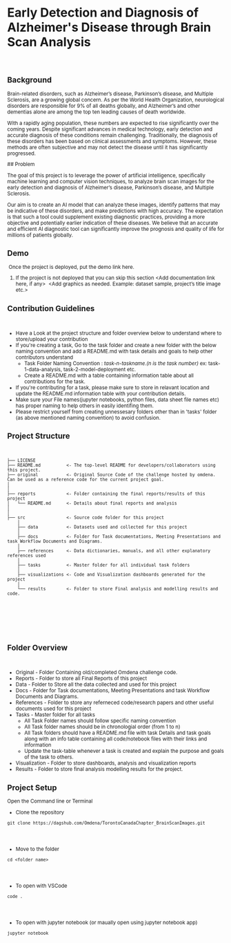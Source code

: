 # Early Detection and Diagnosis of Alzheimer's Disease through Brain Scan Analysis
​
<Small summary of the project>

## Background

Brain-related disorders, such as Alzheimer’s disease, Parkinson’s disease, and Multiple Sclerosis, are a growing global concern. As per the World Health Organization, neurological disorders are responsible for 9% of all deaths globally, and Alzheimer’s and other dementias alone are among the top ten leading causes of death worldwide.

With a rapidly aging population, these numbers are expected to rise significantly over the coming years. Despite significant advances in medical technology, early detection and accurate diagnosis of these conditions remain challenging. Traditionally, the diagnosis of these disorders has been based on clinical assessments and symptoms. However, these methods are often subjective and may not detect the disease until it has significantly progressed.


​## Problem

The goal of this project is to leverage the power of artificial intelligence, specifically machine learning and computer vision techniques, to analyze brain scan images for the early detection and diagnosis of Alzheimer’s disease, Parkinson’s disease, and Multiple Sclerosis.

Our aim is to create an AI model that can analyze these images, identify patterns that may be indicative of these disorders, and make predictions with high accuracy. The expectation is that such a tool could supplement existing diagnostic practices, providing a more objective and potentially earlier indication of these diseases. We believe that an accurate and efficient AI diagnostic tool can significantly improve the prognosis and quality of life for millions of patients globally.


## Demo
​
Once the project is deployed, put the demo link here.
​
1. If the project is not deployed that you can skip this section
​
<Add documentation link here, if any>
​
<Add graphics as needed. Example: dataset sample, project’s title image etc.>
​
## Contribution Guidelines
​
- Have a Look at the project structure and folder overview below to understand where to store/upload your contribution
- If you're creating a task, Go to the task folder and create a new folder with the below naming convention and add a README.md with task details and goals to help other contributors understand
    - Task Folder Naming Convention : *task-n-taskname.(n is the task number)* ex: task-1-data-analysis, task-2-model-deployment etc.
    - Create a README.md with a table containing information table about all contributions for the task.
- If you're contributing for a task, please make sure to store in relavant location and update the README.md information table with your contribution details.
- Make sure your File names(jupyter notebooks, python files, data sheet file names etc) has proper naming to help others in easily identifing them.
- Please restrict yourself from creating unnessesary folders other than in 'tasks' folder (as above mentioned naming convention) to avoid confusion.
​
## Project Structure
​
```
├── LICENSE
├── README.md          <- The top-level README for developers/collaborators using this project.
├── original           <- Original Source Code of the challenge hosted by omdena. Can be used as a reference code for the current project goal.
│
│
├── reports            <- Folder containing the final reports/results of this project
│   └── README.md      <- Details about final reports and analysis
│
│
├── src                <- Source code folder for this project
    │
    ├── data           <- Datasets used and collected for this project
    │
    ├── docs           <- Folder for Task documentations, Meeting Presentations and task Workflow Documents and Diagrams.
    │
    ├── references     <- Data dictionaries, manuals, and all other explanatory references used
    │
    ├── tasks          <- Master folder for all individual task folders
    │
    ├── visualizations <- Code and Visualization dashboards generated for the project
    │
    └── results        <- Folder to store Final analysis and modelling results and code.
​
```
​
---
​
## Folder Overview
​
- Original - Folder Containing old/completed Omdena challenge code.
- Reports - Folder to store all Final Reports of this project
- Data - Folder to Store all the data collected and used for this project
- Docs - Folder for Task documentations, Meeting Presentations and task Workflow Documents and Diagrams.
- References - Folder to store any referneced code/research papers and other useful documents used for this project
- Tasks - Master folder for all tasks
    - All Task Folder names should follow specific naming convention
    - All Task folder names should be in chronologial order (from 1 to n)
    - All Task folders should have a README.md file with task Details and task goals along with an info table containing all code/notebook files with their links and information
    - Update the task-table whenever a task is created and explain the purpose and goals of the task to others.
- Visualization - Folder to store dashboards, analysis and visualization reports
- Results - Folder to store final analysis modelling results for the project.
​
## Project Setup
​
<Add the project setup steps here. You can add more or less than the suggested ones.>
​
Open the Command line or Terminal
​
- Clone the repository
​
```
git clone https://dagshub.com/Omdena/TorontoCanadaChapter_BrainScanImages.git
​
```
​
- Move to the folder
​
```
cd <folder name>
​
```
​
- To open with VSCode
​
```
code .
​
```
​
- To open with jupyter notebook (or maually open using jupyter notebook app)
​
```
jupyter notebook
​
```
